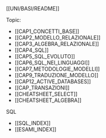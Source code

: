 [[UNI/BASI/README]]

Topic:
- [[CAP1_CONCETTI_BASE]]
- [[CAP2_MODELLO_RELAZIONALE]]
- [[CAP3_ALGEBRA_RELAZIONALE]]
- [[CAP4_SQL]]
- [[CAP5_SQL_EVOLUTO]]
- [[CAP6_SQL_NEI_LINGUAGGI]]
- [[CAP7_METODOLOGIE_MODELLI]]
- [[CAP9_TRADUZIONE_MODELLO]]
- [[CAP12_ACTIVE_DATABASES]]
- [[CAP_TRANSAZIONI]]
- [[CHEATSHEET_SELECT]]
- [[CHEATSHEET_ALGEBRA]]

SQL
- [[SQL_INDEX]]
- [[ESAMI_INDEX]]